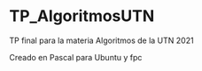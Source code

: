 # TP_AlgoritmosUTN
TP final para la materia Algoritmos de la UTN 2021

Creado en Pascal para Ubuntu y fpc

